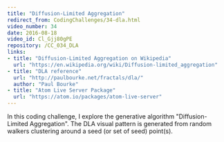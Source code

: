 ```yaml
---
title: "Diffusion-Limited Aggregation"
redirect_from: CodingChallenges/34-dla.html
video_number: 34
date: 2016-08-18
video_id: Cl_Gjj80gPE
repository: /CC_034_DLA
links:
- title: "Diffusion-Limited Aggregation on Wikipedia"
  url: "https://en.wikipedia.org/wiki/Diffusion-limited_aggregation"
- title: "DLA reference"
  url: "http://paulbourke.net/fractals/dla/"
  author: "Paul Bourke"
- title: "Atom Live Server Package"
  url: "https://atom.io/packages/atom-live-server"
---
```


In this coding challenge, I explore the generative algorithm "Diffusion-Limited Aggregation". The DLA visual pattern is generated from random walkers clustering around a seed (or set of seed) point(s).
